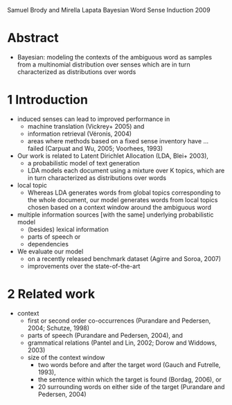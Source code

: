 Samuel Brody and Mirella Lapata
Bayesian Word Sense Induction
2009

# Abstract

* Bayesian: modeling the contexts of the ambiguous word as samples from a
  multinomial distribution over senses which are in turn characterized as
  distributions over words

# 1 Introduction

* induced senses can lead to improved performance in
  * machine translation (Vickrey+ 2005) and
  * information retrieval (Véronis, 2004)
  * areas where methods based on a fixed sense inventory have ...  failed
    (Carpuat and Wu, 2005; Voorhees, 1993)
* Our work is related to Latent Dirichlet Allocation (LDA, Blei+ 2003),
  * a probabilistic model of text generation
  * LDA models each document using a mixture over K topics, which are in turn
    characterized as distributions over words
* local topic
  * Whereas LDA generates words from 
    global topics corresponding to the whole document, 
    our model generates words from 
    local topics chosen based on a context window around the ambiguous word
* multiple information sources [with the same] underlying probabilistic model
  * (besides) lexical information
  * parts of speech or
  * dependencies
* We evaluate our model 
  * on a recently released benchmark dataset (Agirre and Soroa, 2007)
  * improvements over the state-of-the-art

# 2 Related work

* context
  * first or second order co-occurrences
    (Purandare and Pedersen, 2004; Schutze, 1998)
  * parts of speech (Purandare and Pedersen, 2004), and
  * grammatical relations (Pantel and Lin, 2002; Dorow and Widdows, 2003)
  * size of the context window
    * two words before and after the target word
      (Gauch and Futrelle, 1993),
    * the sentence within which the target is found (Bordag, 2006), or
    * 20 surrounding words on either side of the target
      (Purandare and Pedersen, 2004)
